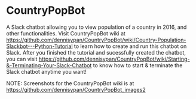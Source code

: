 # CountryPopBot
A Slack chatbot allowing you to view population of a country in 2016, and other functionalities. Visit CountryPopBot wiki at https://github.com/dennisypan/CountryPopBot/wiki/Country-Population-Slackbot---Python-Tutorial to learn how to create and run this chatbot on Slack.  After you finished the tutorial and sucessfully created the chatbot, you can visit https://github.com/dennisypan/CountryPopBot/wiki/Starting-&-Terminating-Your-Slack-Chatbot to know how to start & terminate the Slack chatbot anytime you want! 

NOTE: Screenshots for the CountryPopBot wiki is at https://github.com/dennisypan/CountryPopBot_images2
